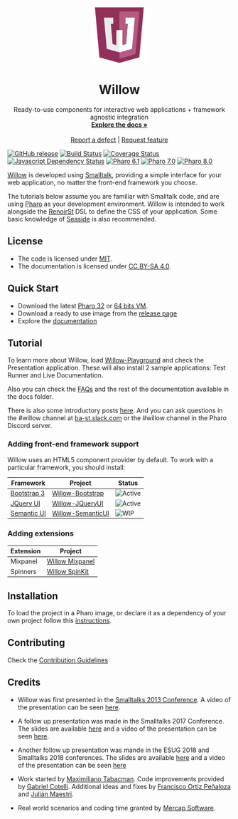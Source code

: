 <p align="center"><img src="assets/logos/128x128.png">
 <h1 align="center">Willow</h1>
  <p align="center">
    Ready-to-use components for interactive web applications + framework agnostic integration
    <br>
    <a href="docs/"><strong>Explore the docs »</strong></a>
    <br>
    <br>
    <a href="https://github.com/ba-st/Willow/issues/new?labels=Type%3A+Defect">Report a defect</a>
    |
    <a href="https://github.com/ba-st/Willow/issues/new?labels=Type%3A+Feature">Request feature</a>
  </p>
</p>

[![GitHub release](https://img.shields.io/github/release/ba-st/Willow.svg)](https://github.com/ba-st/Willow/releases/latest)
[![Build Status](https://github.com/ba-st/Willow/workflows/Build/badge.svg?branch=release-candidate)](https://github.com/ba-st/Willow/actions?query=workflow%3ABuild)
[![Coverage Status](https://codecov.io/github/ba-st/Willow/coverage.svg?branch=release-candidate)](https://codecov.io/gh/ba-st/Willow/branch/release-candidate)
[![Javascript Dependency Status](https://david-dm.org/ba-st/Willow.svg)](https://david-dm.org/ba-st/Willow)
[![Pharo 6.1](https://img.shields.io/badge/Pharo-6.1-informational)](https://pharo.org)
[![Pharo 7.0](https://img.shields.io/badge/Pharo-7.0-informational)](https://pharo.org)
[![Pharo 8.0](https://img.shields.io/badge/Pharo-8.0-informational)](https://pharo.org)

[Willow](https://github.com/ba-st/Willow) is developed using [Smalltalk](http://stephane.ducasse.free.fr/FreeBooks.html), providing a simple interface for your web application, no matter the front-end framework you choose.

The tutorials below assume you are familiar with Smalltalk code, and are using [Pharo](http://pharo.org/) as your development environment. Willow is intended to work alongside the [RenoirSt](https://github.com/ba-st/RenoirSt) DSL to define the CSS of your application. Some basic knowledge of [Seaside](https://github.com/SeasideSt/Seaside) is also recommended.

## License
- The code is licensed under [MIT](LICENSE).
- The documentation is licensed under [CC BY-SA 4.0](http://creativecommons.org/licenses/by-sa/4.0/).

## Quick Start

- Download the latest [Pharo 32](https://get.pharo.org/) or [64 bits VM](https://get.pharo.org/64/).
- Download a ready to use image from the [release page](https://github.com/ba-st/Willow/releases/latest)
- Explore the [documentation](docs/)

## Tutorial
To learn more about Willow, load [Willow-Playground](https://github.com/ba-st/Willow-Playground) and check the Presentation application. These will also install 2 sample applications: Test Runner and Live Documentation.

Also you can check the [FAQs](docs/FAQ.md) and the rest of the documentation available in the docs folder.

There is also some introductory posts [here](https://medium.com/mercap-tech-blog/). And you can ask questions in the #willow channel at [ba-st.slack.com](https://ba-st.slack.com/) or the #willow channel in the Pharo Discord server.

### Adding front-end framework support
Willow uses an HTML5 component provider by default. To work with a particular framework, you should install:

Framework | Project | Status
--- | --- | ---
[Bootstrap 3](https://getbootstrap.com/docs/3.3/) | [Willow-Bootstrap](https://github.com/ba-st/Willow-Bootstrap) | ![Active](http://www.repostatus.org/badges/latest/active.svg)
[JQuery UI](https://jqueryui.com/) | [Willow-JQueryUI](https://github.com/ba-st/Willow-JQueryUI) | ![Active](http://www.repostatus.org/badges/latest/active.svg)
[Semantic UI](https://semantic-ui.com/) | [Willow-SemanticUI](https://github.com/ba-st/Willow-SemanticUI) | ![WIP](http://www.repostatus.org/badges/latest/wip.svg)

### Adding extensions

Extension | Project
---|---
Mixpanel | [Willow Mixpanel](https://github.com/ba-st/Willow-Mixpanel)
Spinners | [Willow SpinKit](https://github.com/ba-st/Willow-SpinKit)

## Installation

To load the project in a Pharo image, or declare it as a dependency of your own project follow this [instructions](docs/Installation.md).

## Contributing

Check the [Contribution Guidelines](CONTRIBUTING.md)

## Credits
- Willow was first presented in the [Smalltalks 2013 Conference](http://fast.org.ar).
A video of the presentation can be seen [here](https://youtu.be/JezITRHCBuc?list=PLCGAAdUizzH027lLWKXh_44cGuEsay7-R).

- A follow up presentation was made in the Smalltalks 2017 Conference. The slides are available [here](https://www.slideshare.net/gcotelli/willow-101-82159948) and a video of the presentation can be seen [here](https://youtu.be/-QmvIBLDASM).

- Another follow up presentation was mande in the ESUG 2018 and Smalltalks 2018 conferences. The slides are available [here](https://www.slideshare.net/FASTPresentations/willow-the-interaction-tour-by-maxi-tabacman) and a video of the presentation can be seen [here](https://youtu.be/U6-JoPRcXHc)

- Work started by [Maximiliano Tabacman](https://github.com/mtabacman). Code improvements provided by [Gabriel Cotelli](https://github.com/gcotelli). Additional ideas and fixes by [Francisco Ortiz Peñaloza](https://github.com/fortizpenaloza) and [Julián Maestri](https://github.com/serpi90).

- Real world scenarios and coding time granted by [Mercap Software](https://www.mercapsoftware.com/en/).
